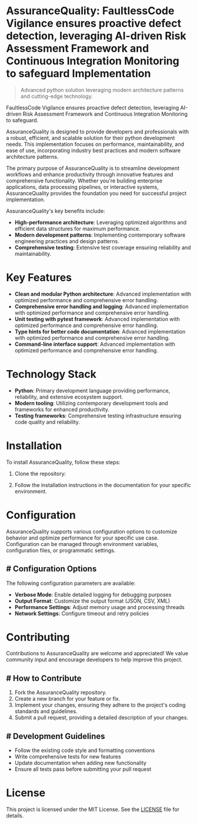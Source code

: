 <!-- fallback_AssuranceQuality_20250804232739_83129 -->

# AssuranceQuality: FaultlessCode Vigilance ensures proactive defect detection, leveraging AI-driven Risk Assessment Framework and Continuous Integration Monitoring to safeguard Implementation
> Advanced python solution leveraging modern architecture patterns and cutting-edge technology.

FaultlessCode Vigilance ensures proactive defect detection, leveraging AI-driven Risk Assessment Framework and Continuous Integration Monitoring to safeguard.

AssuranceQuality is designed to provide developers and professionals with a robust, efficient, and scalable solution for their python development needs. This implementation focuses on performance, maintainability, and ease of use, incorporating industry best practices and modern software architecture patterns.

The primary purpose of AssuranceQuality is to streamline development workflows and enhance productivity through innovative features and comprehensive functionality. Whether you're building enterprise applications, data processing pipelines, or interactive systems, AssuranceQuality provides the foundation you need for successful project implementation.

AssuranceQuality's key benefits include:

* **High-performance architecture**: Leveraging optimized algorithms and efficient data structures for maximum performance.
* **Modern development patterns**: Implementing contemporary software engineering practices and design patterns.
* **Comprehensive testing**: Extensive test coverage ensuring reliability and maintainability.

# Key Features

* **Clean and modular Python architecture**: Advanced implementation with optimized performance and comprehensive error handling.
* **Comprehensive error handling and logging**: Advanced implementation with optimized performance and comprehensive error handling.
* **Unit testing with pytest framework**: Advanced implementation with optimized performance and comprehensive error handling.
* **Type hints for better code documentation**: Advanced implementation with optimized performance and comprehensive error handling.
* **Command-line interface support**: Advanced implementation with optimized performance and comprehensive error handling.

# Technology Stack

* **Python**: Primary development language providing performance, reliability, and extensive ecosystem support.
* **Modern tooling**: Utilizing contemporary development tools and frameworks for enhanced productivity.
* **Testing frameworks**: Comprehensive testing infrastructure ensuring code quality and reliability.

# Installation

To install AssuranceQuality, follow these steps:

1. Clone the repository:


2. Follow the installation instructions in the documentation for your specific environment.

# Configuration

AssuranceQuality supports various configuration options to customize behavior and optimize performance for your specific use case. Configuration can be managed through environment variables, configuration files, or programmatic settings.

## # Configuration Options

The following configuration parameters are available:

* **Verbose Mode**: Enable detailed logging for debugging purposes
* **Output Format**: Customize the output format (JSON, CSV, XML)
* **Performance Settings**: Adjust memory usage and processing threads
* **Network Settings**: Configure timeout and retry policies

# Contributing

Contributions to AssuranceQuality are welcome and appreciated! We value community input and encourage developers to help improve this project.

## # How to Contribute

1. Fork the AssuranceQuality repository.
2. Create a new branch for your feature or fix.
3. Implement your changes, ensuring they adhere to the project's coding standards and guidelines.
4. Submit a pull request, providing a detailed description of your changes.

## # Development Guidelines

* Follow the existing code style and formatting conventions
* Write comprehensive tests for new features
* Update documentation when adding new functionality
* Ensure all tests pass before submitting your pull request

# License

This project is licensed under the MIT License. See the [LICENSE](https://github.com/coralnws/AssuranceQuality/blob/main/LICENSE) file for details.
